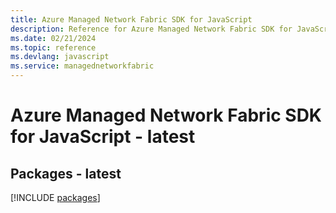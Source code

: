 ```yaml
---
title: Azure Managed Network Fabric SDK for JavaScript
description: Reference for Azure Managed Network Fabric SDK for JavaScript
ms.date: 02/21/2024
ms.topic: reference
ms.devlang: javascript
ms.service: managednetworkfabric
---
```

# Azure Managed Network Fabric SDK for JavaScript - latest
## Packages - latest
[!INCLUDE [packages](managed-network-fabric-index.md)]